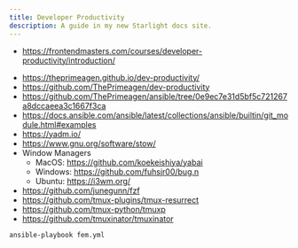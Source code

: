 ```yaml
---
title: Developer Productivity
description: A guide in my new Starlight docs site.
---
```


- <https://frontendmasters.com/courses/developer-productivity/introduction/>

* <https://theprimeagen.github.io/dev-productivity/>
* <https://github.com/ThePrimeagen/dev-productivity>
* <https://github.com/ThePrimeagen/ansible/tree/0e9ec7e31d5bf5c721267a8dccaeea3c1667f3ca>
* <https://docs.ansible.com/ansible/latest/collections/ansible/builtin/git_module.html#examples>
* <https://yadm.io/>
* <https://www.gnu.org/software/stow/>
* Window Managers
  - MacOS: <https://github.com/koekeishiya/yabai>
  * Windows: <https://github.com/fuhsjr00/bug.n>
  * Ubuntu: <https://i3wm.org/>
* <https://github.com/junegunn/fzf>
* <https://github.com/tmux-plugins/tmux-resurrect>
* <https://github.com/tmux-python/tmuxp>
* <https://github.com/tmuxinator/tmuxinator>

```bash
ansible-playbook fem.yml
```
